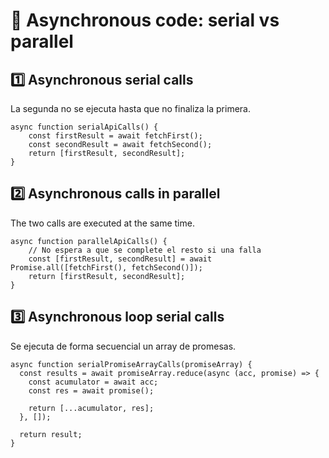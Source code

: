 # 🔀 Asynchronous code: serial vs parallel

## 1️⃣ Asynchronous serial calls

La segunda no se ejecuta hasta que no finaliza la primera.

```
async function serialApiCalls() {
    const firstResult = await fetchFirst();
    const secondResult = await fetchSecond();
    return [firstResult, secondResult];
}
```

## 2️⃣ Asynchronous calls in parallel

The two calls are executed at the same time.

```
async function parallelApiCalls() {
    // No espera a que se complete el resto si una falla
    const [firstResult, secondResult] = await Promise.all([fetchFirst(), fetchSecond()]);
    return [firstResult, secondResult];
}
```

## 3️⃣ Asynchronous loop serial calls

Se ejecuta de forma secuencial un array de promesas.

```
async function serialPromiseArrayCalls(promiseArray) {
  const results = await promiseArray.reduce(async (acc, promise) => {
    const acumulator = await acc;
    const res = await promise();

    return [...acumulator, res];
  }, []);

  return result;
}
```
